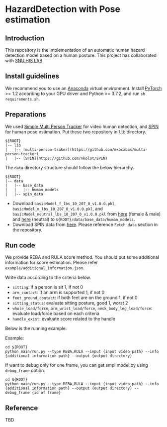 # HazardDetection with Pose estimation

## Introduction  
This repository is the implementation of an automatic human hazard detection model based on a human posture. This project has collaborated with [SNU HIS LAB](http://his.snu.ac.kr/).  
## Install guidelines
We recommend you to use an [Anaconda](https://www.anaconda.com/) virtual environment. Install [PyTorch](https://pytorch.org/) >= 1.2 according to your GPU driver and Python >= 3.7.2, and run `sh requirements.sh`. 
## Preparations
We used [Simple Multi Person Tracker](https://github.com/mkocabas/multi-person-tracker) for video human detection, and [SPIN](https://github.com/nkolot/SPIN) for human pose estimation.
Put these two repository in `lib` directory.
```
${ROOT}  
|-- lib  
|   |-- [multi-person-traker](https://github.com/mkocabas/multi-person-tracker)
|   |-- [SPIN](https://github.com/nkolot/SPIN)
```
The `data` directory structure should follow the below hierarchy.
```
${ROOT}  
|-- data  
|   |-- base_data  
|   |   |-- human_models  
|   |-- spin_data
```
- Download `basicModel_f_lbs_10_207_0_v1.0.0.pkl`, `basicModel_m_lbs_10_207_0_v1.0.0.pkl`, and `basicModel_neutral_lbs_10_207_0_v1.0.0.pkl` from [here](https://smpl.is.tue.mpg.de/downloads) (female & male) and [here](http://smplify.is.tue.mpg.de/) (neutral) to `${ROOT}/data/base_data/human_models`.  
- Download SPIN data from [here](https://github.com/nkolot/SPIN). Please reference `Fetch data` section in the repository.
## Run code
We provide REBA and RULA score method. You should put some additional information for score estimation. Please refer `example/additional_information.json`.  

Write data according to the criteria below.
- `sitting`: if a person is sit 1, if not 0
- `arm_contact`: if an arm is supported 1, if not 0
- `feet_ground_contact`: if both feet are on the ground 1, if not 0
- `sitting_status`: evaluate sitting posture, good 1, worst 2
- `whole_load/force`, `arm_wrist_load/force`, `neck_body_leg_load/force`: evaluate load/force based on each criteria
- `handle_exist`: evaluate score related to the handle

Below is the running example.  

Example:
```
cd ${ROOT}
python main/run.py --type REBA,RULA --input {input video path} --info {additional information path} --output {output directory} 
```

If want to debug only for one frame, you can get smpl model by using `debug_frame` option.
```
cd ${ROOT}
python main/run.py --type REBA,RULA --input {input video path} --info {additional information path} --output {output directory} --debug_frame {id of frame}
```

## Reference
TBD
